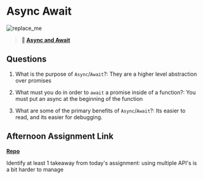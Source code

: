 # Async Await

![replace_me](https://codeworks.blob.core.windows.net/public/assets/img/illustrations/placeholder.svg)

> **📖 [Async and Await](https://codeworksacademy.com/fs-student-guide/resources/wk4/03-Async-Await)**

## Questions

1. What is the purpose of `Async`/`Await`?: They are a higher level abstraction over promises 

2. What must you do in order to  `await` a promise inside of a function?: You must put an async at the beginning of the function

3. What are some of the primary benefits of `Async`/`Await`?: Its easier to read, and its easier for debugging.

## Afternoon Assignment Link

**[Repo](https://github.com/LucasPlummer/Pokedex)**

Identify at least 1 takeaway from today's assignment: using multiple API's is a bit harder to manage 
